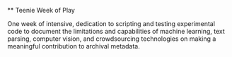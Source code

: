 ** Teenie Week of Play 

One week of intensive, dedication to scripting and testing experimental code to document the limitations and capabilities of machine learning, text parsing, computer vision, and crowdsourcing technologies on making a meaningful contribution to archival metadata.
